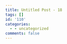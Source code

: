 ```yaml
---
title: Untitled Post - 18
tags: []
id: '110'
categories:
  - - uncategorized
comments: false
---
```

